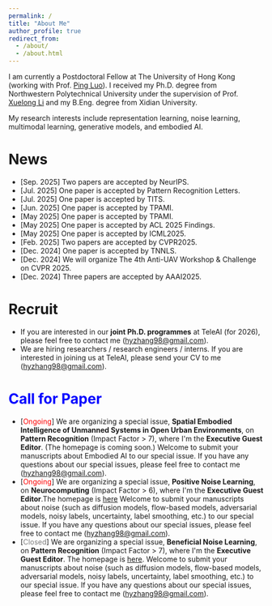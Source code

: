 ```yaml
---
permalink: /
title: "About Me"
author_profile: true
redirect_from: 
  - /about/
  - /about.html
---
```

I am currently a Postdoctoral Fellow at The University of Hong Kong (working with Prof. [Ping Luo](https://scholar.google.com/citations?user=aXdjxb4AAAAJ)). I received my Ph.D. degree from Northwestern Polytechnical University under the supervision of Prof. [Xuelong Li](https://scholar.google.com/citations?user=ahUibskAAAAJ) and my B.Eng. degree from Xidian University.

My research interests include representation learning, noise learning, multimodal learning, generative models, and embodied AI.

# News

- [Sep. 2025] Two papers are accepted by NeurIPS. 
- [Jul. 2025] One paper is accepted by Pattern Recognition Letters.
- [Jul. 2025] One paper is accepted by TITS.
- [Jun. 2025] One paper is accepted by TPAMI.
- [May 2025] One paper is accepted by TPAMI.
- [May 2025] One paper is accepted by ACL 2025 Findings.
- [May 2025] One paper is accepted by ICML2025.
- [Feb. 2025] Two papers are accepted by CVPR2025.
- [Dec. 2024] One paper is accepted by TNNLS.
- [Dec. 2024] We will organize The 4th Anti-UAV Workshop & Challenge on CVPR 2025.
- [Dec. 2024] Three papers are accepted by AAAI2025.

# Recruit

- If you are interested in our **joint Ph.D. programmes** at TeleAI (for 2026), please feel free to contact me (hyzhang98@gmail.com).
- We are hiring researchers / research engineers / interns. If you are interested in joining us at TeleAI, please send your CV to me (hyzhang98@gmail.com).

# <b><font color=blue>Call for Paper</font></b>

- \[<font color=red>Ongoing</font>\] We are organizing a special issue, **Spatial Embodied Intelligence of Unmanned Systems in Open Urban Environments**, on **Pattern Recognition** (Impact Factor > 7), where I'm the **Executive Guest Editor**. (The homepage is coming soon.) Welcome to submit your manuscripts about Embodied AI to our special issue. If you have any questions about our special issues, please feel free to contact me (hyzhang98@gmail.com).
- \[<font color=red>Ongoing</font>\] We are organizing a special issue, **Positive Noise Learning**, on **Neurocomputing** (Impact Factor > 6), where I'm the **Executive Guest Editor**.The homepage is [here](https://www.sciencedirect.com/special-issue/325125/positive-noise-learning) Welcome to submit your manuscripts about noise (such as diffusion models, flow-based models, adversarial models, noisy labels, uncertainty, label smoothing, etc.) to our special issue. If you have any questions about our special issues, please feel free to contact me (hyzhang98@gmail.com).
- \[<font color=grey>Closed</font>\] We are organizing a special issue, **Beneficial Noise Learning**, on **Pattern Recognition** (Impact Factor > 7), where I'm the **Executive Guest Editor**. The homepage is [here](https://www.sciencedirect.com/special-issue/316469/beneficial-noise-learning). Welcome to submit your manuscripts about noise (such as diffusion models, flow-based models, adversarial models, noisy labels, uncertainty, label smoothing, etc.) to our special issue. If you have any questions about our special issues, please feel free to contact me (hyzhang98@gmail.com). 
